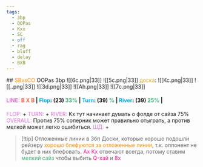 ```yaml
---
tags:
  - 3bp
  - OOPas
  - Kxx
  - SC
  - off
  - rag
  - bluff
  - delay
  - BXB
---
```

<span style="color:rgb(255, 20, 147)"><span style="color:rgb(255, 20, 147)"><span style="color:rgb(255, 20, 147)"></span></span></span>## <span style="color:rgb(255, 140, 0)">SBvsCO</span> OOPas 3bp
![[6c.png|33]] ![[5c.png|33]]   <span style="color:rgb(218, 165, 32)">доска</span>: ![[Kc.png|33]] ![[..png|33]] ![[3d.png|33]]    ![[Ah.png|33]]    ![[7c.png|33]]
#### <span style="color:rgb(218, 112, 214)">LINE:</span> <span style="font-weight:bold; color:rgb(255, 99, 71)">B X B </span>| <span style="color:rgb(0, 176, 240)">Flop</span>:  (23) <span style="color:rgb(60, 179, 113)">33%</span> | <span style="color:rgb(0, 176, 240)">Turn</span>: (39) <span style="color:rgb(60, 179, 113)">%</span> | <span style="color:rgb(0, 176, 240)">River</span>: (39) <span style="color:rgb(60, 179, 113)">25%</span> |

<span style="color:rgb(218, 112, 214)">FLOP:</span> +
<span style="color:rgb(218, 112, 214)">TURN:</span> +
<span style="color:rgb(218, 112, 214)">RIVER:</span> Kx тут начинает думать о фолде от сайза 75%
<span style="color:rgb(218, 112, 214)">OVERALL:</span> Против 75% соперник может правильно отыграть, а против мелкой может легко ошибиться.
<span style="color:rgb(218, 112, 214)">ШД:</span> +

> [!tip] Отложенные линии в 3бп
> Доски, которые хорошо подошли рейзеру <span style="color:rgb(255, 140, 0)">хорошо блефуются за отложенные линии</span>, т.к. оппонент не будет в них блефовать.
> <span style="color:rgb(255, 20, 147)">Ах Кх</span> отвечают всегда, потому ставим <span style="color:rgb(60, 179, 113)">мелкий сайз</span> чтобы выбить <span style="color:rgb(255, 20, 147)">Q-хай </span>и <span style="color:rgb(255, 20, 147)">8х</span>
<span style="color:rgb(255, 20, 147)"></span>
